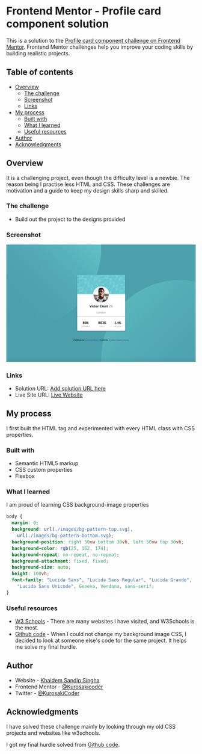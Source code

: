 # Frontend Mentor - Profile card component solution

This is a solution to the [Profile card component challenge on Frontend Mentor](https://www.frontendmentor.io/challenges/profile-card-component-cfArpWshJ). Frontend Mentor challenges help you improve your coding skills by building realistic projects.

## Table of contents

- [Overview](#overview)
  - [The challenge](#the-challenge)
  - [Screenshot](#screenshot)
  - [Links](#links)
- [My process](#my-process)
  - [Built with](#built-with)
  - [What I learned](#what-i-learned)
  - [Useful resources](#useful-resources)
- [Author](#author)
- [Acknowledgments](#acknowledgments)

## Overview

It is a challenging project, even though the difficulty level is a newbie. The reason being I practise less HTML and CSS. These challenges are motivation and a guide to keep my design skills sharp and skilled.

### The challenge

- Build out the project to the designs provided

### Screenshot

![](Screenshot.png)

### Links

- Solution URL: [Add solution URL here](https://your-solution-url.com)
- Live Site URL: [Live Website](https://your-live-site-url.com)

## My process

I first built the HTML tag and experimented with every HTML class with CSS properties.

### Built with

- Semantic HTML5 markup
- CSS custom properties
- Flexbox

### What I learned

I am proud of learning CSS background-image properties

```css
body {
  margin: 0;
  background: url(./images/bg-pattern-top.svg),
    url(./images/bg-pattern-bottom.svg);
  background-position: right 50vw bottom 30vh, left 50vw top 30vh;
  background-color: rgb(25, 162, 174);
  background-repeat: no-repeat, no-repeat;
  background-attachment: fixed, fixed;
  background-size: auto;
  height: 100vh;
  font-family: "Lucida Sans", "Lucida Sans Regular", "Lucida Grande",
    "Lucida Sans Unicode", Geneva, Verdana, sans-serif;
}
```

### Useful resources

- [W3 Schools](https://www.w3schools.com/css/css3_backgrounds.asp) -
  There are many websites I have visited, and W3Schools is the most.
- [Github code](https://github.com/pilatopus/profile-card.github.io/blob/main/style.css) - When I could not change my background image CSS, I decided to look at someone else's code for the same project. It helps me solve my final hurdle.

## Author

- Website - [Khaidem Sandip Singha ](https://www.your-site.com)
- Frontend Mentor - [@Kurosakicoder](https://www.frontendmentor.io/profile/Kurosakicoder)
- Twitter - [@KurosakiCoder](https://twitter.com/KurosakiCoder)

## Acknowledgments

I have solved these challenge mainly by looking through my old CSS projects and websites like w3schools.

I got my final hurdle solved from [Github code](https://github.com/pilatopus/profile-card.github.io/blob/main/style.css).
